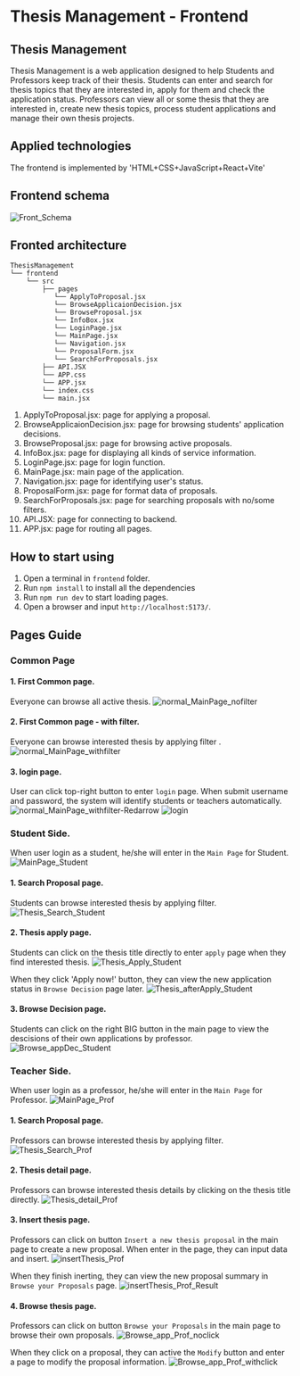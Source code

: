 # Thesis Management - Frontend

## Thesis Management

Thesis Management is a web application designed to help Students and Professors keep track of their thesis. 
Students can enter and search for thesis topics that they are interested in, apply for them and check the application status.
Professors can view all or some thesis that they are interested in, create new thesis topics, process student applications and manage their own thesis projects.

## Applied technologies

The frontend is implemented by 'HTML+CSS+JavaScript+React+Vite'

## Frontend schema
![Front_Schema](images/Front_Schema.png)

## Fronted architecture

```
ThesisManagement
└── frontend
    └── src
        ├── pages
           └── ApplyToProposal.jsx  
           └── BrowseApplicaionDecision.jsx  
           └── BrowseProposal.jsx
           └── InfoBox.jsx 
           └── LoginPage.jsx 
           └── MainPage.jsx 
           └── Navigation.jsx
           └── ProposalForm.jsx 
           └── SearchForProposals.jsx    
        ├── API.JSX  
        └── APP.css
        └── APP.jsx 
        └── index.css
        └── main.jsx
```
1. ApplyToProposal.jsx: page for applying a proposal.
2. BrowseApplicaionDecision.jsx: page for browsing students' application decisions.
3. BrowseProposal.jsx: page for browsing active proposals.
4. InfoBox.jsx: page for displaying all kinds of service information.
5. LoginPage.jsx: page for login function.
6. MainPage.jsx: main page of the application.
7. Navigation.jsx: page for identifying user's status.
8. ProposalForm.jsx: page for format data of proposals.
9. SearchForProposals.jsx: page for searching proposals with no/some filters.
10. API.JSX: page for connecting to backend.
11. APP.jsx: page for routing all pages.



## How to start using
1. Open a terminal in `frontend` folder.
2. Run `npm install` to install all the dependencies
3. Run `npm run dev` to start loading pages.
4. Open a browser and input `http://localhost:5173/`.

## Pages Guide

### Common Page

#### 1. First Common page. 
Everyone can browse all active thesis.
![normal_MainPage_nofilter](images/normal_MainPage_nofilter.png)

#### 2. First Common page - with filter. 
Everyone can browse interested thesis by applying filter .
![normal_MainPage_withfilter](images/normal_MainPage_withfilter.png)

#### 3. login page. 
User can click top-right button to enter `login` page.
When submit username and password, the system will identify students or teachers automatically.
![normal_MainPage_withfilter-Redarrow](images/normal_MainPage_withfilter-Redarrow.png)
![login](images/login.png)

### Student Side. 
When user login as a student, he/she will enter in the `Main Page` for Student.
![MainPage_Student](images/MainPage_Student.png)

#### 1. Search Proposal page. 
Students can browse interested thesis by applying filter.
![Thesis_Search_Student](images/Thesis_Search_Student.png)

#### 2. Thesis apply page. 
Students can click on the thesis title directly to enter `apply` page when they find interested thesis.
![Thesis_Apply_Student](images/Thesis_Apply_Student.png)

When they click 'Apply now!' button, they can view the new application status in `Browse Decision` page later.
![Thesis_afterApply_Student](images/Thesis_afterApply_Student.png)

#### 3. Browse Decision page. 
Students can click on the right BIG button in the main page to view the descisions of their own applications by professor.
![Browse_appDec_Student](images/Browse_appDec_Student.png)


### Teacher Side. 
When user login as a professor, he/she will enter in the `Main Page` for Professor.
![MainPage_Prof](images/MainPage_Prof.png)

#### 1. Search Proposal page. 
Professors can browse interested thesis by applying filter.
![Thesis_Search_Prof](images/Thesis_Search_Prof.png)

#### 2. Thesis detail page. 
Professors can browse interested thesis details by clicking on the thesis title directly.
![Thesis_detail_Prof](images/Thesis_detail_Prof.png)

#### 3. Insert thesis page. 
Professors can click on button `Insert a new thesis proposal` in the main page to create a new proposal.
When enter in the page, they can input data and insert.
![insertThesis_Prof](images/insertThesis_Prof.png)

When they finish inerting, they can view the new proposal summary in `Browse your Proposals` page.
![insertThesis_Prof_Result](images/insertThesis_Prof_Result.png)

#### 4. Browse thesis page. 
Professors can click on button `Browse your Proposals` in the main page to browse their own proposals.
![Browse_app_Prof_noclick](images/Browse_app_Prof_noclick.png)

When they click on a proposal, they can active the `Modify` button and enter a page to modify the proposal information.
![Browse_app_Prof_withclick](images/Browse_app_Prof_withclick.png)





